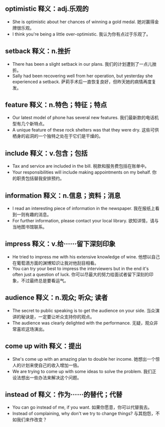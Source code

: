 ## optimistic 释义：adj.乐观的
* She is optimistic about her chances of winning a gold medal. 她对赢得金牌很乐观。
* I think you're being a little over-optimistic. 我认为你有点过于乐观了。

## setback 释义：n.挫折
* There has been a slight setback in our plans. 我们的计划遭到了一点儿挫折。
* Sally had been recovering well from her operation, but yesterday she experienced a setback. 萨莉手术后一直恢复良好，但昨天她的病情再度复发。

## feature 释义：n.特色；特征；特点
* Our latest model of phone has several new features. 我们最新款的电话机型有几个新特点。
* A unique feature of these rock shelters was that they were dry. 这些可供栖身的岩洞的一个独特之处在于它们是干燥的。

## include 释义：v.包含；包括
* Tax and service are included in the bill. 税款和服务费包括在账单中。
* Your responsibilities will include making appointments on my behalf. 你的职责包括替我安排预约。

## information 释义：n.信息；资料；消息
* I read an interesting piece of information in the newspaper. 我在报纸上看到一则有趣的消息。
* For further information, please contact your local library. 欲知详情，请与当地图书馆联系。

## impress 释义：v.给······留下深刻印象
* He tried to impress me with his extensive knowledge of wine. 他想以自己在葡萄酒方面的渊博知识让我对他刮目相看。
* You can try your best to impress the interviewers but in the end it's often just a question of luck. 你可以尽最大的努力给面试者留下深刻的印象，不过最终总是要看运气。

## audience 释义：n.观众; 听众; 读者
* The secret to public speaking is to get the audience on your side. 当众演讲的秘诀是，一定要让听众支持你的观点。
* The audience was clearly delighted with the performance. 无疑，观众非常喜欢这场演出。

## come up with 释义：提出
* She's come up with an amazing plan to double her income. 她想出一个惊人的计划来使自己的收入增加一倍。
* We are trying to come up with some ideas to solve the problem. 我们正设法想出一些办法来解决这个问题。

## instead of  释义：作为······的替代；代替
* You can go instead of me, if you want. 如果你愿意，你可以代替我去。
* Instead of complaining, why don't we try to change things? 与其抱怨，不如我们来作改变？

